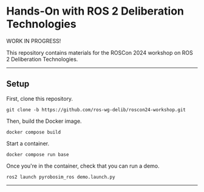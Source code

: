 # Hands-On with ROS 2 Deliberation Technologies

WORK IN PROGRESS!

This repository contains materials for the ROSCon 2024 workshop on ROS 2 Deliberation Technologies.

---

## Setup

First, clone this repository.

```
git clone -b https://github.com/ros-wg-delib/roscon24-workshop.git
```

Then, build the Docker image.

```
docker compose build
```

Start a container.

```
docker compose run base
```

Once you're in the container, check that you can run a demo.

```
ros2 launch pyrobosim_ros demo.launch.py
```

---
